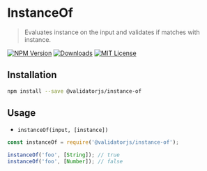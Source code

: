 # InstanceOf

> Evaluates instance on the input and validates if matches with instance.

[![NPM Version](https://img.shields.io/npm/v/@validatorjs/instance-of.svg)](https://www.npmjs.com/package/@validatorjs/instance-of)
[![Downloads](https://img.shields.io/npm/dt/@validatorjs/instance-of.svg)](https://www.npmjs.com/package/@validatorjs/instance-of)
[![MIT License](https://img.shields.io/npm/l/@validatorjs/instance-of.svg)](../../LICENSE)

## Installation

```bash
npm install --save @validatorjs/instance-of
```

## Usage

- `instanceOf(input, [instance])`

```js
const instanceOf = require('@validatorjs/instance-of');

instanceOf('foo', [String]); // true
instanceOf('foo', [Number]); // false
```
